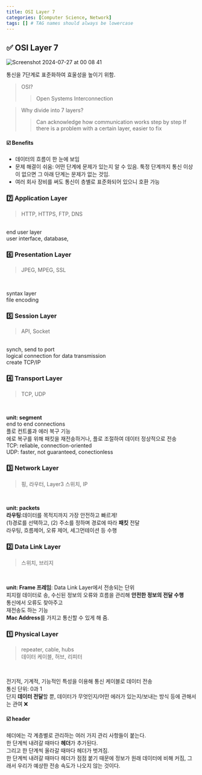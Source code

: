 ```yaml
---
title: OSI Layer 7
categories: [Computer Science, Network]
tags: [] # TAG names should always be lowercase
---
```


## ✅ OSI Layer 7

![Screenshot 2024-07-27 at 00 08 41](https://github.com/user-attachments/assets/368aa344-e5d1-48fa-9907-4e2467a3c1e0)

통신을 7단계로 표준화하여 효울성을 높이기 위함. <br>

> OSI?
>
> > Open Systems Interconnection

> Why divide into 7 layers?
>
> > Can acknowledge how communication works step by step
> > If there is a problem with a certain layer, easier to fix

#### ☑️ Benefits

- 데이터의 흐름이 한 눈에 보임
- 문제 해결이 쉬움: 어떤 단계에 문제가 있는지 알 수 있음. 툭정 단계까지 통신 이상이 없으면 그 아래 단계는 문제가 없는 것임.
- 여러 회사 장비를 써도 통신이 층별로 표준화되어 있으니 호환 가능

### 7️⃣ Application Layer

> HTTP, HTTPS, FTP, DNS <br>

<br>
end user layer <br>
user interface, database,

### 6️⃣ Presentation Layer

> JPEG, MPEG, SSL <br>

<br>

syntax layer <br>
file encoding <br>

### 5️⃣ Session Layer

> API, Socket <br>

<br>
synch, send to port <br>
logical connection for data transmission <br>
create TCP/IP <br>

### 4️⃣ Transport Layer

> TCP, UDP <br>

<br>

**unit: segment** <br>
end to end connections <br>
플로 컨트롤과 에러 복구 기능 <br>
에로 복구를 위해 패킷을 재전송하거나, 플로 조절하여 데이터 정상적으로 전송 <br>
TCP: reliable, connection-oriented <br>
UDP: faster, not guaranteed, conectionless <br>

### 3️⃣ Network Layer

> 핑, 라우터, Layer3 스위치, IP <br>

<br>

**unit: packets** <br>
**라우팅**:데이터를 목적지까지 가장 안전하고 빠르게! <br>
(1)경로를 선택하고, (2) 주소를 정하며 경로에 따라 **패킷** 전달 <br>
라우팅, 흐름제어, 오류 제어, 세그먼테이션 등 수행 <br>

### 2️⃣ Data Link Layer

> 스위치, 브리지 <br>

<br>

**unit: Frame 프레임**: Data Link Layer에서 전송되는 단위 <br>
피지컬 데이터로 송, 수신된 정보의 오류와 흐름을 관리해 **안전한 정보의 전달 수행** <br>
통신에서 오류도 찾아주고 <br>
재전송도 하는 기능 <br>
**Mac Address**를 가지고 통신할 수 있게 해 줌. <br>

### 1️⃣ Physical Layer

> repeater, cable, hubs <br>
> 데이터 케이블, 허브, 리피터 <br>

<br>

전기적, 기계적, 기능적인 특성을 이용해 통신 케이블로 데이터 전송 <br>
통신 단위: 0과 1 <br>
단지 **데이터 전달**할 뿐, 데이터가 무엇인지/어떤 에러가 있는지/보내는 방식 등에 관해서는 관여 ❌ <br>

#### ☑️ header

헤더에는 각 계층별로 관리하는 여러 가지 관리 사항들이 붙는다. <br>
한 단계씩 내려갈 때마다 **헤더**가 추가된다. <br>
그리고 한 단계씩 올라갈 때마다 헤더가 벗겨짐. <br>
한 단계씩 내려갈 때마다 헤더가 점점 붙기 때문에 정보가 원래 데이터에 비해 커짐, 그래서 우리가 예상한 전송 속도가 나오지 않는 것이다. <br>
